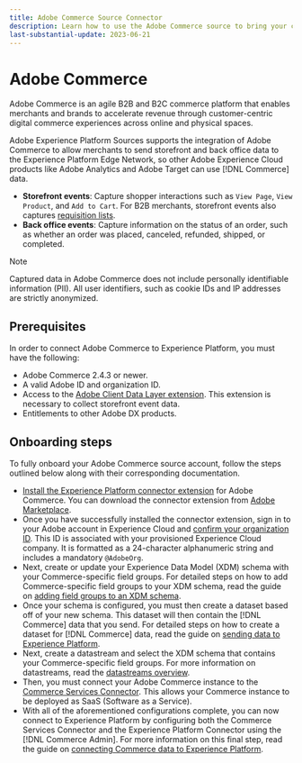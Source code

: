 ```yaml
---
title: Adobe Commerce Source Connector
description: Learn how to use the Adobe Commerce source to bring your commerce data to Experience Platform.
last-substantial-update: 2023-06-21
---
```

# Adobe Commerce

Adobe Commerce is an agile B2B and B2C commerce platform that enables merchants and brands to accelerate revenue through customer-centric digital commerce experiences across online and physical spaces. 

Adobe Experience Platform Sources supports the integration of Adobe Commerce to allow merchants to send storefront and back office data to the Experience Platform Edge Network, so other Adobe Experience Cloud products like Adobe Analytics and Adobe Target can use [!DNL Commerce] data.

* **Storefront events**: Capture shopper interactions such as `View Page`, `View Product`, and `Add to Cart`. For B2B merchants, storefront events also captures [requisition lists](<https://experienceleague.adobe.com/docs/commerce-admin/b2b/requisition-lists/requisition-lists.html>).
* **Back office events**: Capture information on the status of an order, such as whether an order was placed, canceled, refunded, shipped, or completed.

>[!NOTE]
>
>Captured data in Adobe Commerce does not include personally identifiable information (PII). All user identifiers, such as cookie IDs and IP addresses are strictly anonymized.

## Prerequisites

In order to connect Adobe Commerce to Experience Platform, you must have the following:

* Adobe Commerce 2.4.3 or newer.
* A valid Adobe ID and organization ID.
* Access to the [Adobe Client Data Layer extension](../../../tags/extensions/client/client-data-layer/overview.md). This extension is necessary to collect storefront event data.
* Entitlements to other Adobe DX products.

## Onboarding steps

To fully onboard your Adobe Commerce source account, follow the steps outlined below along with their corresponding documentation.

* [Install the Experience Platform connector extension](https://experienceleague.adobe.com/docs/commerce-merchant-services/experience-platform-connector/fundamentals/install.html) for Adobe Commerce. You can download the connector extension from [Adobe Marketplace](https://commercemarketplace.adobe.com/magento-experience-platform-connector.html).
* Once you have successfully installed the connector extension, sign in to your Adobe account in Experience Cloud and [confirm your organization ID](https://experienceleague.adobe.com/docs/core-services/interface/administration/organizations.html?lang=en#concept_EA8AEE5B02CF46ACBDAD6A8508646255). This ID is associated with your provisioned Experience Cloud company. It is formatted as a 24-character alphanumeric string and includes a mandatory `@AdobeOrg`.
* Next, create or update your Experience Data Model (XDM) schema with your Commerce-specific field groups. For detailed steps on how to add Commerce-specific field groups to your XDM schema, read the guide on [adding field groups to an XDM schema](https://experienceleague.adobe.com/docs/commerce-merchant-services/experience-platform-connector/fundamentals/update-xdm.html).
* Once your schema is configured, you must then create a dataset based off of your new schema. This dataset will then contain the [!DNL Commerce] data that you send. For detailed steps on how to create a dataset for [!DNL Commerce] data, read the guide on [sending data to Experience Platform](https://experienceleague.adobe.com/docs/platform-learn/implement-mobile-sdk/experience-cloud/platform.html?lang=en#create-a-dataset).
* Next, create a datastream and select the XDM schema that contains your Commerce-specific field groups. For more information on datastreams, read the [datastreams overview](https://experienceleague.adobe.com/docs/experience-platform/datastreams/overview.html).
* Then, you must connect your Adobe Commerce instance to the [Commerce Services Connector](https://experienceleague.adobe.com/docs/commerce-merchant-services/user-guides/integration-services/saas.html). This allows your Commerce instance to be deployed as SaaS (Software as a Service).
* With all of the aforementioned configurations complete, you can now connect to Experience Platform by configuring both the Commerce Services Connector and the Experience Platform Connector using the [!DNL Commerce Admin]. For more information on this final step, read the guide on [connecting Commerce data to Experience Platform](https://experienceleague.adobe.com/docs/commerce-merchant-services/experience-platform-connector/fundamentals/connect-data.html).
